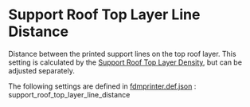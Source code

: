 # Support Roof Top Layer Line Distance

Distance between the printed support lines on the top roof layer. This setting is calculated by the [Support Roof Top Layer Density](support_roof_top_layer_density.md), but can be adjusted separately.


The following settings are defined in [fdmprinter.def.json](https://github.com/smartavionics/Cura/blob/mb-master/resources/definitions/fdmprinter.def.json) : support_roof_top_layer_line_distance

